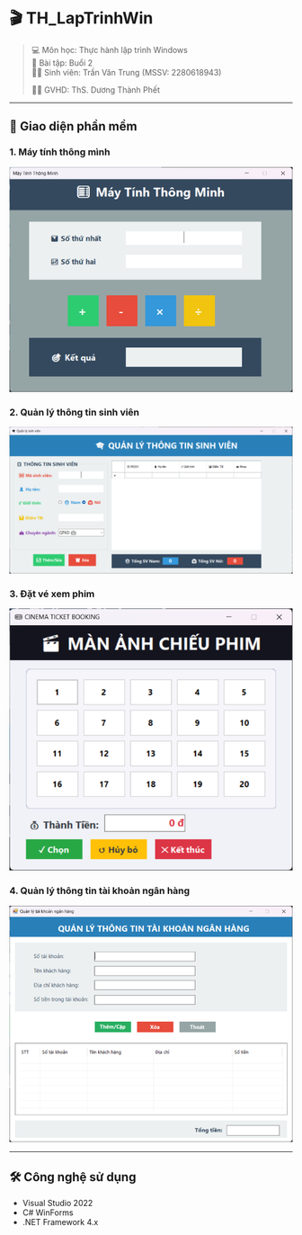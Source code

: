 # 🎬 TH_LapTrinhWin

> 💻 Môn học: Thực hành lập trình Windows  
> 📅 Bài tập: Buổi 2  
> 👨‍💻 Sinh viên: Trần Văn Trung (MSSV: 2280618943)
>
> 👨‍🏫 GVHD: ThS. Dương Thành Phết


---

## 📸 Giao diện phần mềm

### 1. Máy tính thông mình

![Giao diện 1](img/1.png)

### 2. Quản lý thông tin sinh viên

![Giao diện 2](img/2.png)

### 3. Đặt vé xem phim

![Giao diện 3](img/3.png)

### 4. Quản lý thông tin tài khoản ngân hàng

![Giao diện 4](img/4.png)

---

## 🛠️ Công nghệ sử dụng

- Visual Studio 2022
- C# WinForms
- .NET Framework 4.x



